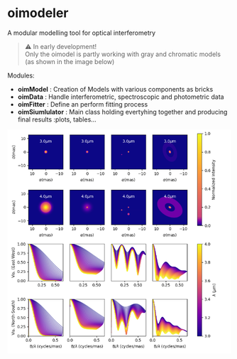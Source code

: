 # oimodeler

A modular modelling tool for optical interferometry


>:warning: In early development!  
>Only the oimodel is partly working with  gray and chromatic models (as shown in the image below)  

Modules:
* **oimModel** : Creation of Models with various components as bricks 
* **oimData** :  Handle interferometric, spectroscopic and photometric data
* **oimFitter** : Define an perform fitting process  
* **oimSiumlulator** : Main class holding evertyhing together and producing final results :plots, tables...


![boo](./images/createModelChromatic.png)
